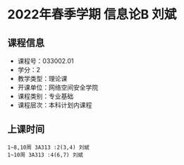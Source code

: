 # 2022年春季学期 信息论B 刘斌






## 课程信息

- 课程号：033002.01
- 学分：2
- 教学类型：理论课
- 开课单位：网络空间安全学院
- 课程类别：专业基础
- 课程层次：本科计划内课程

## 上课时间

```
1~8,10周 3A313 :2(3,4) 刘斌
1~10周 3A313 :4(6,7) 刘斌
```


